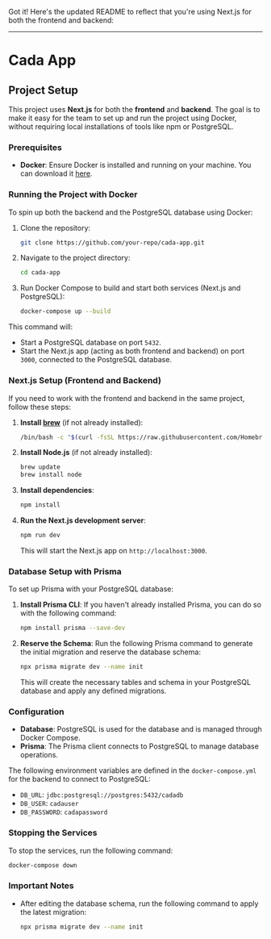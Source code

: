 Got it! Here's the updated README to reflect that you're using Next.js for both the frontend and backend:

---

# Cada App

## Project Setup

This project uses **Next.js** for both the **frontend** and **backend**. The goal is to make it easy for the team to set up and run the project using Docker, without requiring local installations of tools like npm or PostgreSQL.

### Prerequisites

- **Docker**: Ensure Docker is installed and running on your machine. You can download it [here](https://docs.docker.com/get-docker/).

### Running the Project with Docker

To spin up both the backend and the PostgreSQL database using Docker:

1. Clone the repository:
   ```bash
   git clone https://github.com/your-repo/cada-app.git
   ```

2. Navigate to the project directory:
   ```bash
   cd cada-app
   ```

3. Run Docker Compose to build and start both services (Next.js and PostgreSQL):
   ```bash
   docker-compose up --build
   ```

This command will:
- Start a PostgreSQL database on port `5432`.
- Start the Next.js app (acting as both frontend and backend) on port `3000`, connected to the PostgreSQL database.

### Next.js Setup (Frontend and Backend)

If you need to work with the frontend and backend in the same project, follow these steps:
1. **Install [brew](https://brew.sh/)** (if not already installed):
   ```bash
   /bin/bash -c "$(curl -fsSL https://raw.githubusercontent.com/Homebrew/install/HEAD/install.sh)"
   ```

2. **Install Node.js** (if not already installed):
   ```bash
   brew update
   brew install node
   ```

3. **Install dependencies**:
   ```bash
   npm install
   ```

4. **Run the Next.js development server**:
   ```bash
   npm run dev
   ```

   This will start the Next.js app on `http://localhost:3000`.

### Database Setup with Prisma

To set up Prisma with your PostgreSQL database:

1. **Install Prisma CLI**:
   If you haven't already installed Prisma, you can do so with the following command:
   ```bash
   npm install prisma --save-dev
   ```

2. **Reserve the Schema**:
   Run the following Prisma command to generate the initial migration and reserve the database schema:
   ```bash
   npx prisma migrate dev --name init
   ```

   This will create the necessary tables and schema in your PostgreSQL database and apply any defined migrations.

### Configuration

- **Database**: PostgreSQL is used for the database and is managed through Docker Compose.
- **Prisma**: The Prisma client connects to PostgreSQL to manage database operations.

The following environment variables are defined in the `docker-compose.yml` for the backend to connect to PostgreSQL:

- `DB_URL`: `jdbc:postgresql://postgres:5432/cadadb`
- `DB_USER`: `cadauser`
- `DB_PASSWORD`: `cadapassword`

### Stopping the Services

To stop the services, run the following command:

```bash
docker-compose down
```

### Important Notes

- After editing the database schema, run the following command to apply the latest migration:
  ```bash
  npx prisma migrate dev --name init
  ```